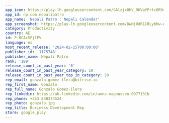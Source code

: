 ```yaml
---
app_icon: https://play-lh.googleusercontent.com/GAlzjx0HV_9KVafPrtcOR94fYbM4SVz8WaXCEsccoUzyYOu8K9IH1UYHvfMHNPTgSSQ
app_id: np.com.nepalipatro
app_name: 'Nepali Patro : Nepali Calendar'
app_screenshot: https://play-lh.googleusercontent.com/8wNjOdR1CRLybhw-e5qyQjRRc2642Q2M4qIru-exwgOlufA-FnSmXqaiafqsQARJBg
category: Productivity
country: AE
id: P-HCAcSFj1FV
language: es
most_recent_release: '2024-02-15T00:00:00'
publisher_id: '1175748'
publisher_name: Nepali Patro
rank: '189'
release_count_in_past_year: '6'
release_count_in_past_year_category: 19
release_count_in_past_year_top_in_category: 20
rep_email: gonzalo.gomez-llera@bitrise.io
rep_first_name: Gonzalo
rep_full_name: Gonzalo Gomez-Ilera
rep_linkedin: https://uk.linkedin.com/in/anna-magnussen-0977131b
rep_phone: +353 838374524
rep_photo: gonzalo.jpg
rep_title: Business Development Rep
store: google_play
---
```

